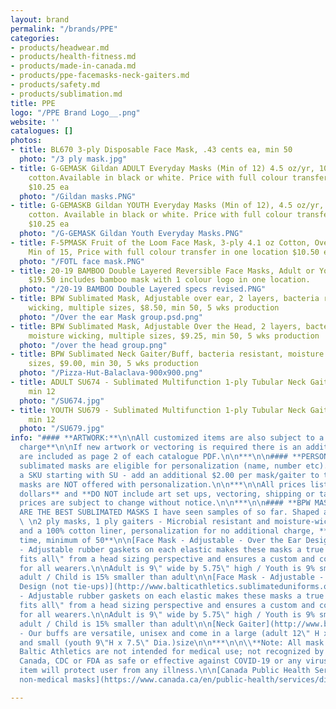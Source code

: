 ```yaml
---
layout: brand
permalink: "/brands/PPE"
categories:
- products/headwear.md
- products/health-fitness.md
- products/made-in-canada.md
- products/ppe-facemasks-neck-gaiters.md
- products/safety.md
- products/sublimation.md
title: PPE
logo: "/PPE Brand Logo__.png"
website: ''
catalogues: []
photos:
- title: BL670 3-ply Disposable Face Mask, .43 cents ea, min 50
  photo: "/3 ply mask.jpg"
- title: G-GEMASK Gildan ADULT Everyday Masks (Min of 12) 4.5 oz/yr, 100% ring spun
    cotton.Available in black or white. Price with full colour transfer in one location
    $10.25 ea
  photo: "/Gildan masks.PNG"
- title: G-GEMASKB Gildan YOUTH Everyday Masks (Min of 12), 4.5 oz/yr, 100% ring spun
    cotton. Available in black or white. Price with full colour transfer in one location
    $10.25 ea
  photo: "/G-GEMASK Gildan Youth Everyday Masks.PNG"
- title: F-5PMASK Fruit of the Loom Face Mask, 3-ply 4.1 oz Cotton, Over ear design,
    Min of 15, Price with full colour transfer in one location $10.50 ea
  photo: "/FOTL face mask.PNG"
- title: 20-19 BAMBOO Double Layered Reversible Face Masks, Adult or Youth, min 12,
    $19.50 includes bamboo mask with 1 colour logo in one location.
  photo: "/20-19 BAMBOO Double Layered specs revised.PNG"
- title: BPW Sublimated Mask, Adjustable over ear, 2 layers, bacteria resistant, moisture
    wicking, multiple sizes, $8.50, min 50, 5 wks production
  photo: "/Over the ear Mask group.psd.png"
- title: BPW Sublimated Mask, Adjustable Over the Head, 2 layers, bacteria resistant,
    moisture wicking, multiple sizes, $9.25, min 50, 5 wks production
  photo: "/over the head group.png"
- title: BPW Sublimated Neck Gaiter/Buff, bacteria resistant, moisture wicking, multiple
    sizes, $9.00, min 30, 5 wks production
  photo: "/Pizza-Hut-Balaclava-900x900.png"
- title: ADULT SU674 - Sublimated Multifunction 1-ply Tubular Neck Gaiter, $5.82,
    min 12
  photo: "/SU674.jpg"
- title: YOUTH SU679 - Sublimated Multifunction 1-ply Tubular Neck Gaiter, $4.98,
    min 12
  photo: "/SU679.jpg"
info: "#### **ARTWORK:**\n\nAll customized items are also subject to a **$50 set up
  charge**\n\nIf new artwork or vectoring is required there is an additional $25 charge.\n\nTemplates
  are included as page 2 of each catalogue PDF.\n\n***\n\n#### **PERSONALIZATION:**\n\nAll
  sublimated masks are eligible for personalization (name, number etc).\n\nItems with
  a SKU starting with SU - add an additional $2.00 per mask/gaiter to the listed price.\n\nBPW
  masks are NOT offered with personalization.\n\n***\n\nAll prices listed are **Canadian
  dollars** and **DO NOT include art set ups, vectoring, shipping or taxes**. Garment
  prices are subject to change without notice.\n\n***\n\n#### **BPW MASK ONLINE LINKS:**\n\nTHESE
  ARE THE BEST SUBLIMATED MASKS I have seen samples of so far. Shaped and breathable.
  \ \n2 ply masks, 1 ply gaiters - Microbial resistant and moisture-wicking material
  and a 100% cotton liner, personalization for no additional charge, **5 weeks production
  time, minimum of 50**\n\n[Face Mask - Adjustable - Over the Ear Design](http://www.balticathletics.sublimateduniforms.online/index.php?route=product/product&product_id=1040)
  - Adjustable rubber gaskets on each elastic makes these masks a true \"one size
  fits all\" from a head sizing perspective and ensures a custom and comfortable fit
  for all wearers.\n\nAdult is 9\" wide by 5.75\" high / Youth is 9% smaller than
  adult / Child is 15% smaller than adult\n\n[Face Mask - Adjustable - Over the Head
  Design (not tie-ups)](http://www.balticathletics.sublimateduniforms.online/index.php?route=product/product&product_id=1038)
  - Adjustable rubber gaskets on each elastic makes these masks a true \"one size
  fits all\" from a head sizing perspective and ensures a custom and comfortable fit
  for all wearers.\n\nAdult is 9\" wide by 5.75\" high / Youth is 9% smaller than
  adult / Child is 15% smaller than adult\n\n[Neck Gaiter](http://www.balticathletics.sublimateduniforms.online/index.php?route=product/product&product_id=1037)
  - Our buffs are versatile, unisex and come in a large (adult 12\" H x 9\" Dia.)
  and small (youth 9\"H x 7.5\" Dia.)size\n\n***\n\n\\**Note: All mask offered through
  Baltic Athletics are not intended for medical use; not recognized by the Health
  Canada, CDC or FDA as safe or effective against COVID-19 or any virus; no guarantee
  item will protect user from any illness.\n\n[Canada Public Health Services - About
  non-medical masks](https://www.canada.ca/en/public-health/services/diseases/2019-novel-coronavirus-infection/prevention-risks/about-non-medical-masks-face-coverings.html)"

---
```

